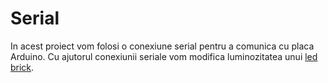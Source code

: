 # Serial

In acest proiect vom folosi o conexiune serial pentru a comunica cu placa Arduino. Cu ajutorul conexiunii seriale vom modifica luminozitatea unui [led brick](https://www.robofun.ro/index.php?route=product/search&search=led%20brick). 